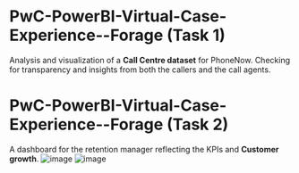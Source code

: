 # PwC-PowerBI-Virtual-Case-Experience--Forage (Task 1)
Analysis and visualization of a **Call Centre dataset** for PhoneNow. Checking for transparency and insights from both the callers and the call agents.
# PwC-PowerBI-Virtual-Case-Experience--Forage (Task 2)
A dashboard for the retention manager reflecting the KPIs and **Customer growth**.
![image](https://github.com/Temitope-odeyemi/PwC-PowerBI-Virtual-Case-Experience--Forage/assets/113670117/b84b4eb1-7fbb-4be8-9929-0ea49c694eef)
![image](https://github.com/Temitope-odeyemi/PwC-PowerBI-Virtual-Case-Experience--Forage/assets/113670117/e7d38e92-10e9-446e-bff3-9d62b94870c1)


